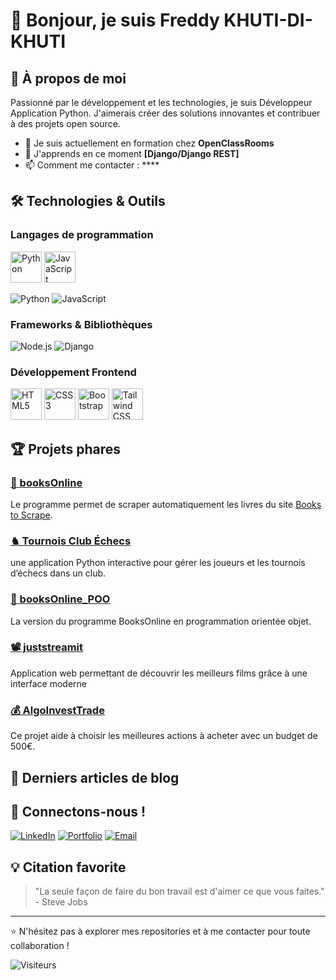 # 👋 Bonjour, je suis Freddy KHUTI-DI-KHUTI

## 🚀 À propos de moi

Passionné par le développement et les technologies, je suis Développeur Application Python. J'aimerais créer des solutions innovantes et contribuer à des projets open source.

- 🔭 Je suis actuellement en formation chez **OpenClassRooms**
- 🌱 J'apprends en ce moment **[Django/Django REST]**
- 📫 Comment me contacter : \*\*\*\*

## 🛠️ Technologies & Outils

### Langages de programmation

<p align="left">
  <img src="https://cdn.jsdelivr.net/gh/devicons/devicon/icons/python/python-original.svg" alt="Python" width="50" height="50"/>
  <img src="https://cdn.jsdelivr.net/gh/devicons/devicon/icons/javascript/javascript-original.svg" alt="JavaScript" width="50" height="50"/>
  
</p>

![Python](https://img.shields.io/badge/-Python-3776AB?style=flat-square&logo=python&logoColor=white)
![JavaScript](https://img.shields.io/badge/-JavaScript-F7DF1E?style=flat-square&logo=javascript&logoColor=black)

### Frameworks & Bibliothèques

![Node.js](https://img.shields.io/badge/-Node.js-339933?style=flat-square&logo=node.js&logoColor=white)
![Django](https://img.shields.io/badge/-Django-092E20?style=flat-square&logo=django&logoColor=white)

### Développement Frontend

<p align="left">
  <img src="https://cdn.jsdelivr.net/gh/devicons/devicon/icons/html5/html5-original.svg" alt="HTML5" width="50" height="50"/>
  <img src="https://cdn.jsdelivr.net/gh/devicons/devicon/icons/css3/css3-original.svg" alt="CSS3" width="50" height="50"/>
  <img src="https://cdn.jsdelivr.net/gh/devicons/devicon/icons/bootstrap/bootstrap-original.svg" alt="Bootstrap" width="50" height="50"/>
  <img src="https://cdn.jsdelivr.net/gh/devicons/devicon/icons/tailwindcss/tailwindcss-original.svg" alt="Tailwind CSS" width="50" height="50"/>
</p>

## 🏆 Projets phares

### [📖 booksOnline](https://github.com/Freddy0ne1/booksOnline)

Le programme permet de scraper automatiquement les livres du site [Books to Scrape](https://books.toscrape.com/).

### [♞ Tournois Club Échecs](https://github.com/Freddy0ne1/tournois_club_echecs)

une application Python interactive pour gérer les joueurs et les tournois d’échecs dans un club.

### [📖 booksOnline_POO](https://github.com/Freddy0ne1/booksOnline_POO)

La version du programme BooksOnline en programmation orientée objet.

### [📽️ juststreamit](https://github.com/Freddy0ne1/juststreamit)

Application web permettant de découvrir les meilleurs films grâce à une interface moderne

### [💰 AlgoInvestTrade](https://github.com/Freddy0ne1/AlgoInvestTrade)

Ce projet aide à choisir les meilleures actions à acheter avec un budget de 500€.

## 📝 Derniers articles de blog

<!-- BLOG-POST-LIST:START -->
<!-- BLOG-POST-LIST:END -->

## 🤝 Connectons-nous !

[![LinkedIn](https://img.shields.io/badge/-LinkedIn-0A66C2?style=flat-square&logo=linkedin&logoColor=white)](https://linkedin.com/in/freddy-khuti-442065275/)
[![Portfolio](https://img.shields.io/badge/-Portfolio-000000?style=flat-square&logo=react&logoColor=white)](https://votre-site.com)
[![Email](https://img.shields.io/badge/-Email-D14836?style=flat-square&logo=gmail&logoColor=white)](mailto:freddykhuti@email.com)

## 💡 Citation favorite

> "La seule façon de faire du bon travail est d'aimer ce que vous faites." - Steve Jobs

---

⭐️ N'hésitez pas à explorer mes repositories et à me contacter pour toute collaboration !

![Visiteurs](https://visitor-badge.laobi.icu/badge?page_id=freddy0ne1.freddy0ne1)
